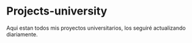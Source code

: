 # Projects-university
Aqui estan todos mis proyectos universitarios, los seguiré actualizando diariamente.
